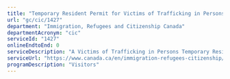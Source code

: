 ```yaml
---
title: "Temporary Resident Permit for Victims of Trafficking in Persons"
url: "gc/cic/1427"
department: "Immigration, Refugees and Citizenship Canada"
departmentAcronym: "cic"
serviceId: "1427"
onlineEndtoEnd: 0
serviceDescription: "A Victims of Trafficking in Persons Temporary Resident Permit is issued to provide protection to vulnerable foreign nationals by regularizing their status in Canada, when appropriate.  These documents are issued in Canada only."
serviceUrl: "https://www.canada.ca/en/immigration-refugees-citizenship/services/application/application-forms-guides/protection-assistance-victims-human-trafficking.html"
programDescription: "Visitors"
---
```

